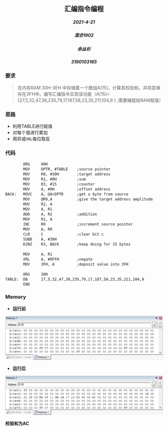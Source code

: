 

















## 								<center>汇编指令编程</center>











<h5>
    <center>2021-4-21 </center>  
</h5>             










##### 

##### <center>混合1902</center>



##### <center>余丛杉</center>



##### <center>3190103165</center>













### 要求

> 在内存RAM 30H-3EH 中存储着一个数组A[15]，计算其校验和，并将其保存在3FH中。编写汇编指令实现该功能（A[15]={27,5,32,47,38,235,79,17,187,58,23,35,211,104,9 } ;需要编程给RAM赋值）



### 思路

+ 利用TABLE进行赋值
+ 对每个值进行累加
+ 用异或`XRL`每位取反

### 代码

```
		ORG		00H
		MOV 	DPTR, #TABLE	;source pointer
		MOV 	R0, #30H		;target address
		MOV 	R1, #0H			;sum
		MOV  	R3, #15			;counter
		MOV		A, #0H			;offset address
BACK:   MOVC	A, @A+DPTR		;get a byte from source
		MOV		@R0,A			;give the target address amplitude
		MOV		R2, A			
		MOV		A, R1
		ADD		A, R2			;addition
		MOV  	R1, A			
		INC		R0				;increment source pointer
		MOV		A, R0
		CLR	   	C				;clear bit c
		SUBB	A, #30H
		DJNZ	R3, BACK		;keep doing for 15 bytes
		
		MOV		A, R1			
		XRL		A, #0FFH		;negate
		MOV		3FH, A			;deposit value into 3FH
		
		ORG		30H
TABLE:	DB		27,5,32,47,38,235,79,17,187,58,23,35,211,104,9
		END	
```



### Memory

+ **运行前**

![image-20210421125535512](image-20210421125535512.png)

+ **运行后**

![image-20210421125556610](image-20210421125556610.png)

**校验和为AC**